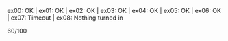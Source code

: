 ex00: OK | ex01: OK | ex02: OK | ex03: OK | ex04: OK | ex05: OK | ex06: OK | ex07: Timeout | ex08: Nothing turned in

60/100
